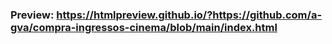 ### Preview: https://htmlpreview.github.io/?https://github.com/a-gva/compra-ingressos-cinema/blob/main/index.html
